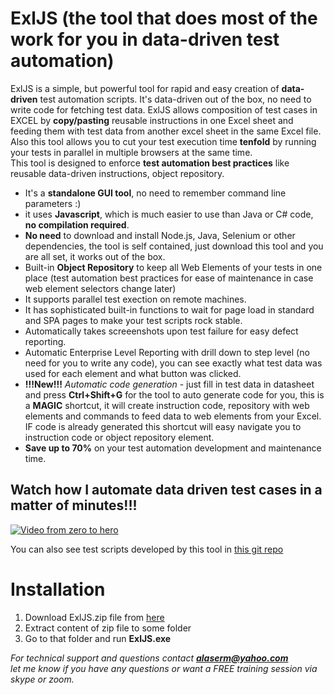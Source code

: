 # ExlJS (the tool that does most of the work for you in data-driven test automation)
ExlJS is a simple, but powerful tool for rapid and easy creation of **data-driven** test automation scripts. It's data-driven out of the box, no need to write code for fetching test data. ExlJS allows composition of test cases in EXCEL by **copy/pasting** reusable instructions in one Excel sheet and feeding them with test data from another excel sheet in the same Excel file.
Also this tool allows you to cut your test execution time **tenfold** by running your tests in parallel in multiple browsers at the same time.\
This tool is designed to enforce **test automation best practices** like reusable data-driven instructions, object repository.
- It's a **standalone GUI tool**, no need to remember  command line parameters :)
- it uses **Javascript**, which is much easier to use than Java or C# code, **no compilation required**.
- **No need** to download and install Node.js, Java, Selenium or other dependencies, the tool is self contained, just download this tool and you are all set, it works out of the box.
- Built-in **Object Repository** to keep all Web Elements of your tests in one place (test automation best practices for ease of maintenance in case web element selectors change later) 
- It supports parallel test exection on remote machines.
- It has sophisticated built-in functions to wait for page load in standard and SPA pages to make your test scripts rock stable.
- Automatically takes screeenshots upon test failure for easy defect reporting.
- Automatic Enterprise Level Reporting with drill down to step level (no need for you to write any code), you can see exactly what test data was used for each element and what button was clicked.
- **!!!New!!!** *Automatic code generation* - just fill in test data in datasheet and press **Ctrl+Shift+G** for the tool to auto generate code for you, this is a **MAGIC** shortcut, it will create instruction code, repository with web elements and commands to feed data to web elements from your Excel. IF code is already generated this shortcut will easy navigate you to instruction code or object repository element.
- **Save up to 70%** on your test automation development and maintenance time.

## Watch how I automate data driven test cases in a matter of minutes!!!
[![Video from zero to hero](http://23.236.144.243/VisualTAFScreenshots/youtubevideo.png)](https://youtu.be/rKnTu1Sx-0A)

<!---	
[![Main Screen](http://23.236.144.243/VisualTAFScreenshots/overallcomponents4.png)](http://23.236.144.243/VisualTAFScreenshots/overallcomponents4.png)
-->
You can also see  test scripts developed by this tool in [this git repo](https://github.com/alaserm/DateParserAutomation)

# Installation
1. Download ExlJS.zip file from [here](http://23.236.144.243/VisualTAF/ExlJS.zip)
2. Extract content of zip file to some folder
3. Go to that folder and run **ExlJS.exe**

<!--
[![Main Screen](http://23.236.144.243/VisualTAFScreenshots/runtemplatecontextmenu.png)](http://23.236.144.243/VisualTAFScreenshots/runtemplatecontextmenu.png)
-->

*For technical support and questions contact **alaserm@yahoo.com**<br>
let me know if you have any questions or want a FREE training session via skype or zoom.*

